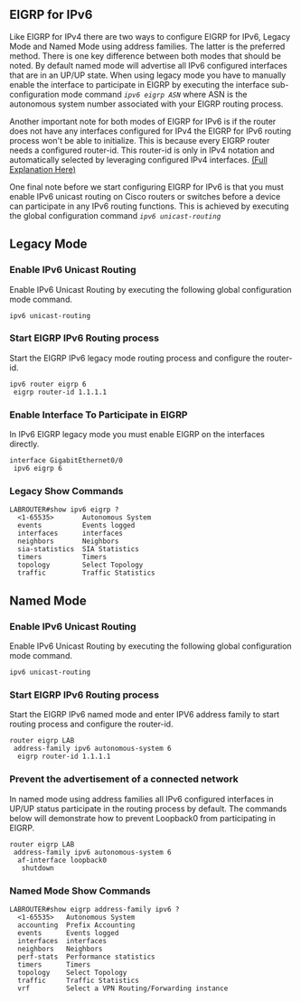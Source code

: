 ## EIGRP for IPv6

Like EIGRP for IPv4 there are two ways to configure EIGRP for IPv6, Legacy Mode and Named Mode using address families. The latter is the preferred method. There is one key difference between both modes that should be noted. By default named mode will advertise all IPv6 configured interfaces that are in an UP/UP state. When using legacy mode you have to manually enable the interface to participate in EIGRP by executing the interface sub-configuration mode command *`ipv6 eigrp ASN`* where ASN is the autonomous system number associated with your EIGRP routing process. 

Another important note for both modes of EIGRP for IPv6 is if the router does not have any interfaces configured for IPv4 the EIGRP for IPv6 routing process won't be able to initialize. This is because every EIGRP router needs a configured router-id. This router-id is only in IPv4 notation and automatically selected by leveraging configured IPv4 interfaces. [(Full Explanation Here)](eigrp-rid.md)

One final note before we start configuring EIGRP for IPv6 is that you must enable IPv6 unicast routing on Cisco routers or switches before a device can participate in any IPv6 routing functions. This is achieved by executing the global configuration command *`ipv6 unicast-routing`*

## Legacy Mode

### Enable IPv6 Unicast Routing

Enable IPv6 Unicast Routing by executing the following global configuration mode command.

```
ipv6 unicast-routing
```

### Start EIGRP IPv6 Routing process

Start the EIGRP IPv6 legacy mode routing process and configure the router-id.

```
ipv6 router eigrp 6
 eigrp router-id 1.1.1.1
```

### Enable Interface To Participate in EIGRP

In IPv6 EIGRP legacy mode you must enable EIGRP on the interfaces directly. 

```
interface GigabitEthernet0/0
 ipv6 eigrp 6
```

### Legacy Show Commands

```
LABROUTER#show ipv6 eigrp ?
  <1-65535>       Autonomous System
  events          Events logged
  interfaces      interfaces
  neighbors       Neighbors
  sia-statistics  SIA Statistics
  timers          Timers
  topology        Select Topology
  traffic         Traffic Statistics
```

## Named Mode

### Enable IPv6 Unicast Routing

Enable IPv6 Unicast Routing by executing the following global configuration mode command.

```
ipv6 unicast-routing
```
### Start EIGRP IPv6 Routing process

Start the EIGRP IPv6 named mode and enter IPV6 address family to start routing process and configure the router-id.

```
router eigrp LAB
 address-family ipv6 autonomous-system 6
  eigrp router-id 1.1.1.1
```

### Prevent the advertisement of a connected network

In named mode using address families all IPv6 configured interfaces in UP/UP status participate in the routing process by default. The commands below will demonstrate how to prevent Loopback0 from participating in EIGRP.

```
router eigrp LAB
 address-family ipv6 autonomous-system 6
  af-interface loopback0
   shutdown
```

### Named Mode Show Commands

```
LABROUTER#show eigrp address-family ipv6 ?
  <1-65535>   Autonomous System
  accounting  Prefix Accounting
  events      Events logged
  interfaces  interfaces
  neighbors   Neighbors
  perf-stats  Performance statistics
  timers      Timers
  topology    Select Topology
  traffic     Traffic Statistics
  vrf         Select a VPN Routing/Forwarding instance
```